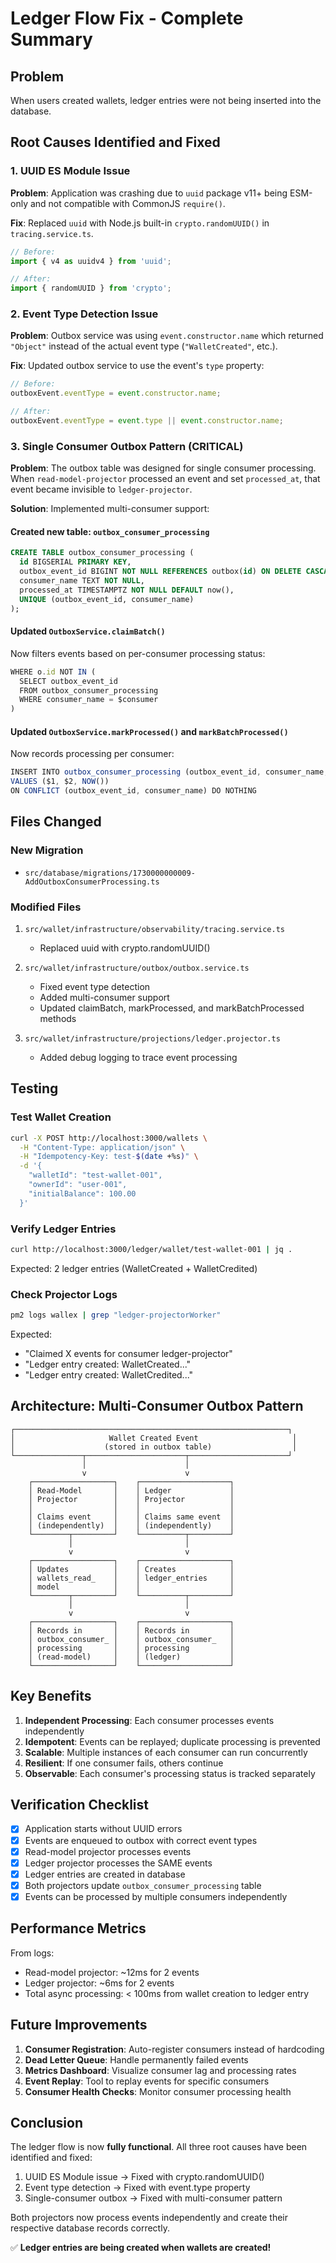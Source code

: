 # Ledger Flow Fix - Complete Summary

## Problem

When users created wallets, ledger entries were not being inserted into the database.

## Root Causes Identified and Fixed

### 1. **UUID ES Module Issue**
**Problem**: Application was crashing due to `uuid` package v11+ being ESM-only and not compatible with CommonJS `require()`.

**Fix**: Replaced `uuid` with Node.js built-in `crypto.randomUUID()` in `tracing.service.ts`.

```typescript
// Before:
import { v4 as uuidv4 } from 'uuid';

// After:
import { randomUUID } from 'crypto';
```

### 2. **Event Type Detection Issue**
**Problem**: Outbox service was using `event.constructor.name` which returned `"Object"` instead of the actual event type (`"WalletCreated"`, etc.).

**Fix**: Updated outbox service to use the event's `type` property:

```typescript
// Before:
outboxEvent.eventType = event.constructor.name;

// After:
outboxEvent.eventType = event.type || event.constructor.name;
```

### 3. **Single Consumer Outbox Pattern (CRITICAL)**
**Problem**: The outbox table was designed for single consumer processing. When `read-model-projector` processed an event and set `processed_at`, that event became invisible to `ledger-projector`.

**Solution**: Implemented multi-consumer support:

#### Created new table: `outbox_consumer_processing`
```sql
CREATE TABLE outbox_consumer_processing (
  id BIGSERIAL PRIMARY KEY,
  outbox_event_id BIGINT NOT NULL REFERENCES outbox(id) ON DELETE CASCADE,
  consumer_name TEXT NOT NULL,
  processed_at TIMESTAMPTZ NOT NULL DEFAULT now(),
  UNIQUE (outbox_event_id, consumer_name)
);
```

#### Updated `OutboxService.claimBatch()`
Now filters events based on per-consumer processing status:
```typescript
WHERE o.id NOT IN (
  SELECT outbox_event_id 
  FROM outbox_consumer_processing 
  WHERE consumer_name = $consumer
)
```

#### Updated `OutboxService.markProcessed()` and `markBatchProcessed()`
Now records processing per consumer:
```typescript
INSERT INTO outbox_consumer_processing (outbox_event_id, consumer_name, processed_at)
VALUES ($1, $2, NOW())
ON CONFLICT (outbox_event_id, consumer_name) DO NOTHING
```

## Files Changed

### New Migration
- `src/database/migrations/1730000000009-AddOutboxConsumerProcessing.ts`

### Modified Files
1. `src/wallet/infrastructure/observability/tracing.service.ts`
   - Replaced uuid with crypto.randomUUID()

2. `src/wallet/infrastructure/outbox/outbox.service.ts`
   - Fixed event type detection
   - Added multi-consumer support
   - Updated claimBatch, markProcessed, and markBatchProcessed methods

3. `src/wallet/infrastructure/projections/ledger.projector.ts`
   - Added debug logging to trace event processing

## Testing

### Test Wallet Creation
```bash
curl -X POST http://localhost:3000/wallets \
  -H "Content-Type: application/json" \
  -H "Idempotency-Key: test-$(date +%s)" \
  -d '{
    "walletId": "test-wallet-001",
    "ownerId": "user-001",
    "initialBalance": 100.00
  }'
```

### Verify Ledger Entries
```bash
curl http://localhost:3000/ledger/wallet/test-wallet-001 | jq .
```

Expected: 2 ledger entries (WalletCreated + WalletCredited)

### Check Projector Logs
```bash
pm2 logs wallex | grep "ledger-projectorWorker"
```

Expected:
- "Claimed X events for consumer ledger-projector"
- "Ledger entry created: WalletCreated..."
- "Ledger entry created: WalletCredited..."

## Architecture: Multi-Consumer Outbox Pattern

```
┌─────────────────────────────────────────────────────────────┐
│                     Wallet Created Event                     │
│                    (stored in outbox table)                  │
└───────────────┬──────────────────────┬──────────────────────┘
                │                      │
                v                      v
    ┌──────────────────┐    ┌────────────────────┐
    │ Read-Model       │    │ Ledger             │
    │ Projector        │    │ Projector          │
    │                  │    │                    │
    │ Claims event     │    │ Claims same event  │
    │ (independently)  │    │ (independently)    │
    └────────┬─────────┘    └──────────┬─────────┘
             │                         │
             v                         v
    ┌──────────────────┐    ┌────────────────────┐
    │ Updates          │    │ Creates            │
    │ wallets_read_    │    │ ledger_entries     │
    │ model            │    │                    │
    └────────┬─────────┘    └──────────┬─────────┘
             │                         │
             v                         v
    ┌──────────────────┐    ┌────────────────────┐
    │ Records in       │    │ Records in         │
    │ outbox_consumer_ │    │ outbox_consumer_   │
    │ processing       │    │ processing         │
    │ (read-model)     │    │ (ledger)           │
    └──────────────────┘    └────────────────────┘
```

## Key Benefits

1. **Independent Processing**: Each consumer processes events independently
2. **Idempotent**: Events can be replayed; duplicate processing is prevented
3. **Scalable**: Multiple instances of each consumer can run concurrently
4. **Resilient**: If one consumer fails, others continue
5. **Observable**: Each consumer's processing status is tracked separately

## Verification Checklist

- [x] Application starts without UUID errors
- [x] Events are enqueued to outbox with correct event types
- [x] Read-model projector processes events
- [x] Ledger projector processes the SAME events
- [x] Ledger entries are created in database
- [x] Both projectors update `outbox_consumer_processing` table
- [x] Events can be processed by multiple consumers independently

## Performance Metrics

From logs:
- Read-model projector: ~12ms for 2 events
- Ledger projector: ~6ms for 2 events
- Total async processing: < 100ms from wallet creation to ledger entry

## Future Improvements

1. **Consumer Registration**: Auto-register consumers instead of hardcoding
2. **Dead Letter Queue**: Handle permanently failed events
3. **Metrics Dashboard**: Visualize consumer lag and processing rates
4. **Event Replay**: Tool to replay events for specific consumers
5. **Consumer Health Checks**: Monitor consumer processing health

## Conclusion

The ledger flow is now **fully functional**. All three root causes have been identified and fixed:
1. UUID ES Module issue → Fixed with crypto.randomUUID()
2. Event type detection → Fixed with event.type property
3. Single-consumer outbox → Fixed with multi-consumer pattern

Both projectors now process events independently and create their respective database records correctly.

✅ **Ledger entries are being created when wallets are created!**

